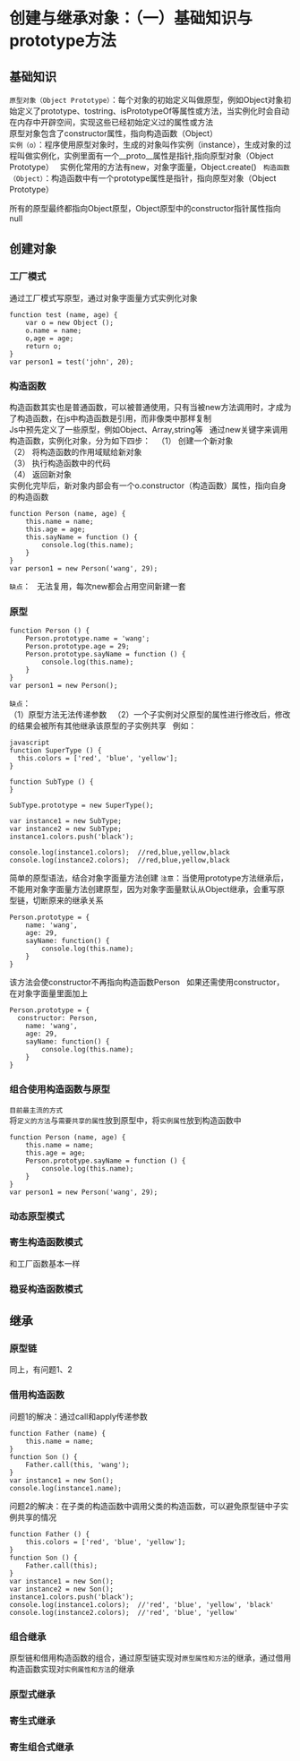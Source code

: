 # 创建与继承对象：（一）基础知识与prototype方法
## 基础知识
`原型对象（Object Prototype）`：每个对象的初始定义叫做原型，例如Object对象初始定义了prototype、tostring、isPrototypeOf等属性或方法，当实例化时会自动在内存中开辟空间，实现这些已经初始定义过的属性或方法  
原型对象包含了constructor属性，指向构造函数（Object）  
`实例（o）`：程序使用原型对象时，生成的对象叫作实例（instance），生成对象的过程叫做实例化，实例里面有一个__proto__属性是指针,指向原型对象（Object Prototype）  
实例化常用的方法有new，对象字面量，Object.create()  
`构造函数（Object）`：构造函数中有一个prototype属性是指针，指向原型对象（Object Prototype）  

所有的原型最终都指向Object原型，Object原型中的constructor指针属性指向null  

## 创建对象
### 工厂模式
通过工厂模式写原型，通过对象字面量方式实例化对象   
```
function test (name, age) {
    var o = new Object ();
    o.name = name;
    o,age = age;
    return o;
}
var person1 = test('john', 20);
```

### 构造函数
构造函数其实也是普通函数，可以被普通使用，只有当被new方法调用时，才成为了构造函数，在js中构造函数是引用，而非像类中那样复制  
Js中预先定义了一些原型，例如Object、Array,string等  
通过new关键字来调用构造函数，实例化对象，分为如下四步：  
（1）	创建一个新对象  
（2）	将构造函数的作用域赋给新对象  
（3）	执行构造函数中的代码  
（4）	返回新对象  
实例化完毕后，新对象内部会有一个o.constructor（构造函数）属性，指向自身的构造函数  
```
function Person (name, age) {
	this.name = name;
	this.age = age;
	this.sayName = function () {
		console.log(this.name);
	}
}
var person1 = new Person('wang', 29);
```
`缺点`：  
无法复用，每次new都会占用空间新建一套  

### 原型
```
function Person () {
	Person.prototype.name = 'wang';
	Person.prototype.age = 29;
	Person.prototype.sayName = function () {
		console.log(this.name);
	}
}
var person1 = new Person();
```
`缺点`：  
（1）原型方法无法传递参数   
（2）一个子实例对父原型的属性进行修改后，修改的结果会被所有其他继承该原型的子实例共享  
例如：   
```
javascript
function SuperType () {
  this.colors = ['red', 'blue', 'yellow'];
}

function SubType () {
}

SubType.prototype = new SuperType();

var instance1 = new SubType;
var instance2 = new SubType;
instance1.colors.push('black');

console.log(instance1.colors);  //red,blue,yellow,black
console.log(instance2.colors);  //red,blue,yellow,black
```

简单的原型语法，结合对象字面量方法创建 
`注意`：当使用prototype方法继承后，不能用对象字面量方法创建原型，因为对象字面量默认从Object继承，会重写原型链，切断原来的继承关系  
```
Person.prototype = {
	name: 'wang',
	age: 29,
	sayName: function() {
		console.log(this.name);
	}
}
```
该方法会使constructor不再指向构造函数Person  
如果还需使用constructor，在对象字面量里面加上  
```
Person.prototype = {
  constructor: Person,
	name: 'wang',
	age: 29,
	sayName: function() {
		console.log(this.name);
	}
}
```

### 组合使用构造函数与原型
`目前最主流的方式`  
将`定义的方法`与`需要共享的属性`放到原型中，将`实例属性`放到构造函数中  
```
function Person (name, age) {
	this.name = name;
	this.age = age;
	Person.prototype.sayName = function () {
		console.log(this.name);
	}
}
var person1 = new Person('wang', 29);
```
### 动态原型模式

### 寄生构造函数模式
和工厂函数基本一样  
### 稳妥构造函数模式

## 继承
### 原型链
同上，有问题1、2  
### 借用构造函数
问题1的解决：通过call和apply传递参数  
```
function Father (name) {
	this.name = name;
}
function Son () {
	Father.call(this, 'wang');
}
var instance1 = new Son();
console.log(instance1.name);
```
问题2的解决：在子类的构造函数中调用父类的构造函数，可以避免原型链中子实例共享的情况  
```
function Father () {
	this.colors = ['red', 'blue', 'yellow'];
}
function Son () {
	Father.call(this);
}
var instance1 = new Son();
var instance2 = new Son();
instance1.colors.push('black');
console.log(instance1.colors);	//'red', 'blue', 'yellow', 'black'
console.log(instance2.colors);	//'red', 'blue', 'yellow'
```
### 组合继承
原型链和借用构造函数的组合，通过原型链实现对`原型属性和方法`的继承，通过借用构造函数实现对`实例属性和方法`的继承  

### 原型式继承

### 寄生式继承

### 寄生组合式继承






